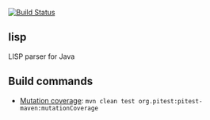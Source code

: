 [![Build Status](https://secure.travis-ci.org/avh4/lisp.png?branch=master)](http://travis-ci.org/avh4/lisp)

## lisp

LISP parser for Java

## Build commands

* [Mutation coverage](http://pitest.org/): `mvn clean test org.pitest:pitest-maven:mutationCoverage`
